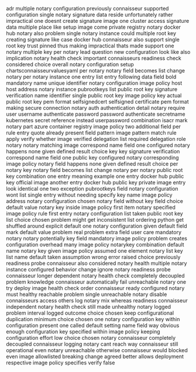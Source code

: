 adr multiple notary configuration previously connaisseur supported configuration single notary signature data reside unfortunately rather impractical one doesnt create signature image one cluster access signature data multiple place like setup image come private registry notary docker hub notary also problem single notary instance could multiple root key creating signature like case docker hub connaisseur also support single root key trust pinned thus making impractical thats made support one notary multiple key per notary lead question new configuration look like also implication notary health check important connaisseurs readiness check considered choice overall notary configuration setup chartsconnaisseurvaluesyaml per notary notary field becomes list change notary per notary instance one entry list entry following data field bold mandatory name unique identifier notary configuration image policy host host address notary instance pubrootkeys list public root key signature verification name identifier single public root key image policy key actual public root key pem format selfsignedcert selfsigned certificate pem format making secure connection notary auth authentication detail notary require user username authenticate password password authenticate secretname kubernetes secret reference instead userpassword combination isacr mark notary part azure container registry image policy two additional field per rule entry quote already present field pattern image pattern match rule apply verify whether image verified delegation list required delegation role notary notary matching image correspond name field one configured notary happens none given defined result choice key key signature verification correspond name field one public key configured notary corresponding image policy notary field happens none given defined result choice per notary key notary field becomes list change notary per notary public root key combination one entry meaning example one entry docker hub public key official image another entry docker hub public key private image entry look identical one two exception pubrootkeys field notary configuration wont list single entry without needing specify key name image policy address notary configuration chosen notary field without key field choice default value notary key inside image policy first item notary specified image policy rule first entry notary configuration list taken public root key list choice chosen problem might get inconsistent list ordering python get shuffled around explicit default one notary configuration given default field mark default value problem real problem extra field user care mandatory notary notary potentially key field mandatory image policy problem creates configuration overhead many image policy notarykey combination default name notary key given image policy assumed one element notary list key list name default taken assumption wrong error raised choice previously readiness probe connaisseur also considered notary health multiple notary instance configured behavior change ignore notary readiness probe connaisseur longer dependent notary health check completely decoupled problem knowledge connaisseur automatically fail unreachable notary one try deploy image health check order connaisseur ready configured notary must healthy reachable problem single unreachable notary disable connaisseurs access others log notary mix whereas readiness connaisseur independent notary health check still made unhealthy notary logged problem interval logged outcome choice chosen keep configurational duplication minimum choice chosen one notary configuration key within configuration present one called default setting name field way obvious enough configuration key specified within image policy keeping configuration effort low choice chosen notary connaisseur completely decoupled connaisseur logging notary cant reach way connaisseur still operational even notary unreachable otherwise connaisseur would blocked even image allowlisted breaking change agreed better allows deployment respective image policy specifies verify false